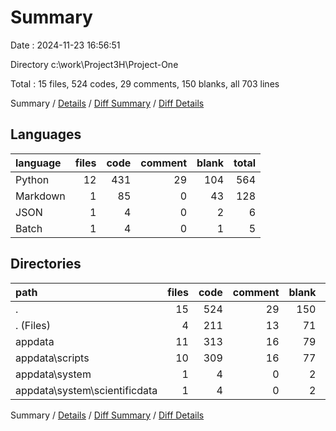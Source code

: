 # Summary

Date : 2024-11-23 16:56:51

Directory c:\\work\\Project3H\\Project-One

Total : 15 files,  524 codes, 29 comments, 150 blanks, all 703 lines

Summary / [Details](details.md) / [Diff Summary](diff.md) / [Diff Details](diff-details.md)

## Languages
| language | files | code | comment | blank | total |
| :--- | ---: | ---: | ---: | ---: | ---: |
| Python | 12 | 431 | 29 | 104 | 564 |
| Markdown | 1 | 85 | 0 | 43 | 128 |
| JSON | 1 | 4 | 0 | 2 | 6 |
| Batch | 1 | 4 | 0 | 1 | 5 |

## Directories
| path | files | code | comment | blank | total |
| :--- | ---: | ---: | ---: | ---: | ---: |
| . | 15 | 524 | 29 | 150 | 703 |
| . (Files) | 4 | 211 | 13 | 71 | 295 |
| appdata | 11 | 313 | 16 | 79 | 408 |
| appdata\\scripts | 10 | 309 | 16 | 77 | 402 |
| appdata\\system | 1 | 4 | 0 | 2 | 6 |
| appdata\\system\\scientificdata | 1 | 4 | 0 | 2 | 6 |

Summary / [Details](details.md) / [Diff Summary](diff.md) / [Diff Details](diff-details.md)